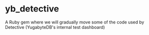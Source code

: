 # yb_detective
A Ruby gem where we will gradually move some of the code used by Detective (YugabyteDB's internal test dashboard)
